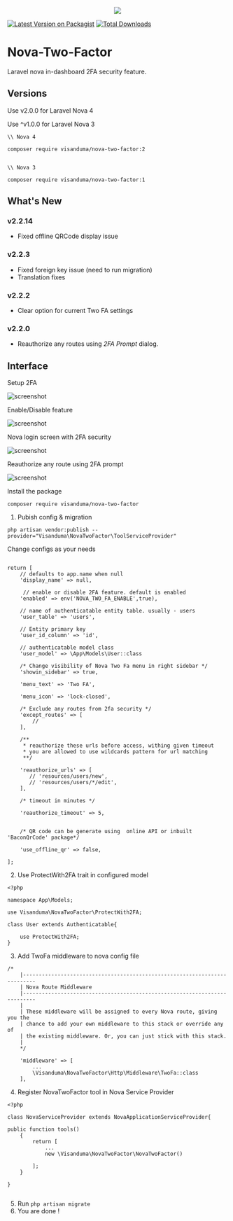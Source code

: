 <p align="center">

<img src="https://github.com/Visanduma/nova-two-factor/blob/c26d41cb38c5850e7ee3863e34e5fd3b0c3f18a5/resources/img/nova-two-factor-banner.png?raw=true" />

</p>

[![Latest Version on Packagist](https://img.shields.io/packagist/v/visanduma/nova-two-factor.svg?style=flat-square)](https://packagist.org/packages/visanduma/nova-two-factor)
[![Total Downloads](https://img.shields.io/packagist/dt/visanduma/nova-two-factor.svg?style=flat-square)](https://packagist.org/packages/visanduma/nova-two-factor)

# Nova-Two-Factor
Laravel nova in-dashboard 2FA security feature.

## Versions 


Use v2.0.0 for Laravel Nova 4

Use ^v1.0.0 for Laravel Nova 3


```
\\ Nova 4

composer require visanduma/nova-two-factor:2


\\ Nova 3

composer require visanduma/nova-two-factor:1

```


## What's New
### v2.2.14
- Fixed offline QRCode display issue

### v2.2.3
- Fixed foreign key issue (need to run migration)
- Translation fixes

### v2.2.2
- Clear option for current Two  FA settings
### v2.2.0
- Reauthorize any routes using *2FA Prompt* dialog.



## Interface

Setup 2FA

![screenshot](/resources/img/sc-1.png)

Enable/Disable feature

![screenshot](/resources/img/sc-2.png)

Nova login screen with 2FA security

![screenshot](/resources/img/sc-3.png)

Reauthorize any route using 2FA prompt

![screenshot](/resources/img/sc-4.png)

Install the package

`` composer require visanduma/nova-two-factor ``


1. Pubish config & migration

`` php artisan vendor:publish --provider="Visanduma\NovaTwoFactor\ToolServiceProvider" ``


Change configs as your needs

``` 

return [
    // defaults to app.name when null
    'display_name' => null,
    
     // enable or disable 2FA feature. default is enabled
    'enabled' => env('NOVA_TWO_FA_ENABLE',true),
    
    // name of authenticatable entity table. usually - users
    'user_table' => 'users',
    
    // Entity primary key
    'user_id_column' => 'id',
    
    // authenticatable model class
    'user_model' => \App\Models\User::class

    /* Change visibility of Nova Two Fa menu in right sidebar */
    'showin_sidebar' => true,

    'menu_text' => 'Two FA',

    'menu_icon' => 'lock-closed',

    /* Exclude any routes from 2fa security */
    'except_routes' => [
        //
    ],

    /**
     * reauthorize these urls before access, withing given timeout
     * you are allowed to use wildcards pattern for url matching
     **/

    'reauthorize_urls' => [
       // 'resources/users/new',
       // 'resources/users/*/edit',
    ],

    /* timeout in minutes */

    'reauthorize_timeout' => 5,


    /* QR code can be generate using  online API or inbuilt 'BaconQrCode' package*/

    'use_offline_qr' => false,

];

```


2. Use ProtectWith2FA trait in configured model

``` 
<?php

namespace App\Models;

use Visanduma\NovaTwoFactor\ProtectWith2FA;

class User extends Authenticatable{

    use ProtectWith2FA;
}

```



3. Add TwoFa middleware to nova config file


``` 
/*
    |--------------------------------------------------------------------------
    | Nova Route Middleware
    |--------------------------------------------------------------------------
    |
    | These middleware will be assigned to every Nova route, giving you the
    | chance to add your own middleware to this stack or override any of
    | the existing middleware. Or, you can just stick with this stack.
    |
    */

    'middleware' => [
        ...
        \Visanduma\NovaTwoFactor\Http\Middleware\TwoFa::class
    ],

```


4. Register NovaTwoFactor tool in Nova Service Provider

``` 
<?php

class NovaServiceProvider extends NovaApplicationServiceProvider{

public function tools()
    {
        return [
            ...
            new \Visanduma\NovaTwoFactor\NovaTwoFactor()

        ];
    }

}


```

5. Run `` php artisan migrate ``
6. You are done !

